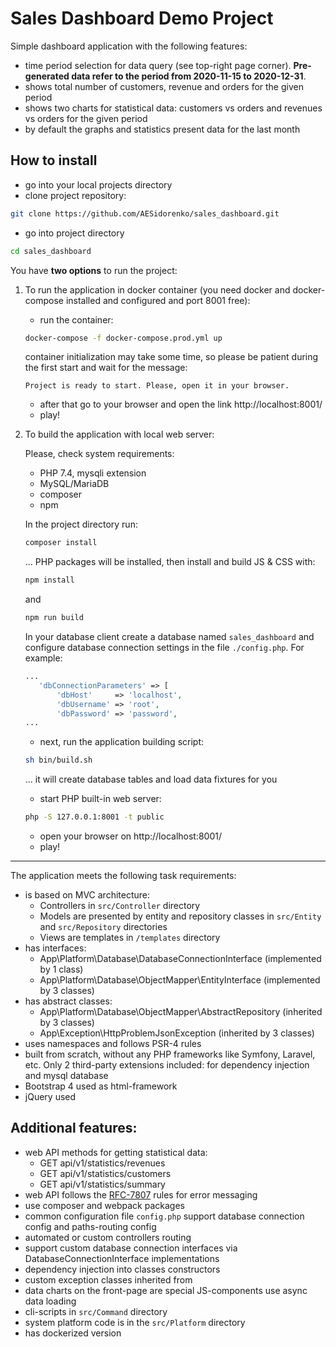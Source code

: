# Sales Dashboard Demo Project

Simple dashboard application with the following features:
- time period selection for data query (see top-right page corner).
**Pre-generated data refer to the period from 2020-11-15 to 2020-12-31**. 
- shows total number of customers, revenue and orders for the given period
- shows two charts for statistical data: customers vs orders and revenues vs orders for the given period
- by default the graphs and statistics present data for the last month

## How to install
- go into your local projects directory
- clone project repository:
```bash
git clone https://github.com/AESidorenko/sales_dashboard.git
``` 
- go into project directory
```bash
cd sales_dashboard
```
You have **two options** to run the project:
1) To run the application in docker container (you need docker and docker-compose installed and configured and port 8001 free):
    - run the container:
    ```bash
    docker-compose -f docker-compose.prod.yml up
    ```
    container initialization may take some time, so please be patient during the first start and wait for the message:
    ```
    Project is ready to start. Please, open it in your browser.
    ```
    - after that go to your browser and open the link http://localhost:8001/
    - play!
    
2) To build the application with local web server:

    Please, check system requirements:
    - PHP 7.4, mysqli extension
    - MySQL/MariaDB
    - composer
    - npm

    In the project directory run:
    ```bash
    composer install
    ```
    ... PHP packages will be installed, then install and build JS & CSS with:
    ```bash
    npm install
    ``` 
    and
    ```bash
    npm run build
    ``` 
    In your database client create a database named `sales_dashboard` and configure database connection settings in the file `./config.php`. For example:
    ```php
    ...
       'dbConnectionParameters' => [
           'dbHost'     => 'localhost',
           'dbUsername' => 'root',
           'dbPassword' => 'password',
    ...
    ```
    - next, run the application building script:
    ```bash
    sh bin/build.sh
    ```
    ... it will create database tables and load data fixtures for you
    - start PHP built-in web server:
    ```bash
    php -S 127.0.0.1:8001 -t public
    ```
    - open your browser on http://localhost:8001/
    - play!

___

The application meets the following task requirements:
- is based on MVC architecture:
  - Controllers in `src/Controller` directory
  - Models are presented by entity and repository classes in `src/Entity` and `src/Repository` directories
  - Views are templates in `/templates` directory
- has interfaces:
  - App\Platform\Database\DatabaseConnectionInterface (implemented by 1 class)
  - App\Platform\Database\ObjectMapper\EntityInterface (implemented by 3 classes)
- has abstract classes:
  - App\Platform\Database\ObjectMapper\AbstractRepository (inherited by 3 classes)
  - App\Exception\HttpProblemJsonException (inherited by 3 classes)
- uses namespaces and follows PSR-4 rules
- built from scratch, without any PHP frameworks like Symfony, Laravel, etc. Only
2 third-party extensions included: for dependency injection and mysql database
- Bootstrap 4 used as html-framework
- jQuery used

## Additional features:
- web API methods for getting statistical data:
  - GET api/v1/statistics/revenues
  - GET api/v1/statistics/customers
  - GET api/v1/statistics/summary
- web API follows the [RFC-7807](https://tools.ietf.org/html/rfc7807) rules for error messaging
- use composer and webpack packages
- common configuration file `config.php` support database connection config and paths-routing config
- automated or custom controllers routing
- support custom database connection interfaces via DatabaseConnectionInterface implementations
- dependency injection into classes constructors
- custom exception classes inherited from 
- data charts on the front-page are special JS-components use async data loading
- cli-scripts in `src/Command` directory
- system platform code is in the `src/Platform` directory
- has dockerized version